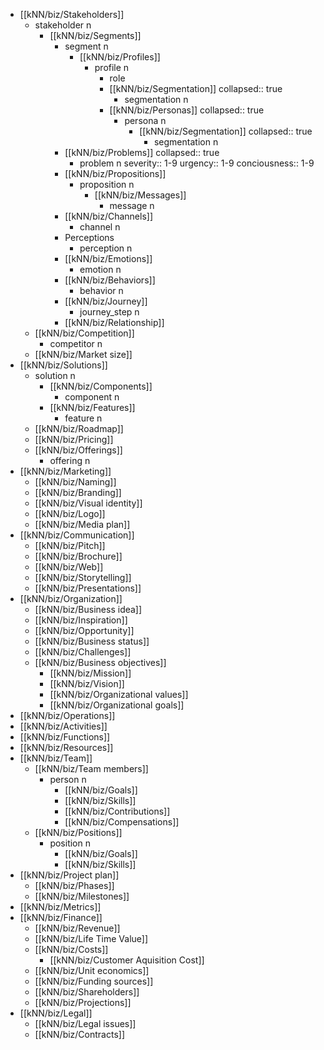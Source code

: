 - [[kNN/biz/Stakeholders]]
	- stakeholder n
		- [[kNN/biz/Segments]]
			- segment n
				- [[kNN/biz/Profiles]]
					- profile n
						- role
						- [[kNN/biz/Segmentation]]
						  collapsed:: true
							- segmentation n
						- [[kNN/biz/Personas]]
						  collapsed:: true
							- persona n
								- [[kNN/biz/Segmentation]]
								  collapsed:: true
									- segmentation n
			- [[kNN/biz/Problems]]
			  collapsed:: true
				- problem n
				  severity:: 1-9
				  urgency:: 1-9
				  conciousness:: 1-9
			- [[kNN/biz/Propositions]]
				- proposition n
					- [[kNN/biz/Messages]]
						- message n
			- [[kNN/biz/Channels]]
				- channel n
			- Perceptions
				- perception n
			- [[kNN/biz/Emotions]]
				- emotion n
			- [[kNN/biz/Behaviors]]
				- behavior n
			- [[kNN/biz/Journey]]
				- journey_step n
			- [[kNN/biz/Relationship]]
	- [[kNN/biz/Competition]]
		- competitor n
	- [[kNN/biz/Market size]]
- [[kNN/biz/Solutions]]
	- solution n
		- [[kNN/biz/Components]]
			- component n
		- [[kNN/biz/Features]]
			- feature n
	- [[kNN/biz/Roadmap]]
	- [[kNN/biz/Pricing]]
	- [[kNN/biz/Offerings]]
		- offering n
- [[kNN/biz/Marketing]]
	- [[kNN/biz/Naming]]
	- [[kNN/biz/Branding]]
	- [[kNN/biz/Visual identity]]
	- [[kNN/biz/Logo]]
	- [[kNN/biz/Media plan]]
- [[kNN/biz/Communication]]
	- [[kNN/biz/Pitch]]
	- [[kNN/biz/Brochure]]
	- [[kNN/biz/Web]]
	- [[kNN/biz/Storytelling]]
	- [[kNN/biz/Presentations]]
- [[kNN/biz/Organization]]
	- [[kNN/biz/Business idea]]
	- [[kNN/biz/Inspiration]]
	- [[kNN/biz/Opportunity]]
	- [[kNN/biz/Business status]]
	- [[kNN/biz/Challenges]]
	- [[kNN/biz/Business objectives]]
		- [[kNN/biz/Mission]]
		- [[kNN/biz/Vision]]
		- [[kNN/biz/Organizational values]]
		- [[kNN/biz/Organizational goals]]
- [[kNN/biz/Operations]]
- [[kNN/biz/Activities]]
- [[kNN/biz/Functions]]
- [[kNN/biz/Resources]]
- [[kNN/biz/Team]]
	- [[kNN/biz/Team members]]
		- person n
			- [[kNN/biz/Goals]]
			- [[kNN/biz/Skills]]
			- [[kNN/biz/Contributions]]
			- [[kNN/biz/Compensations]]
	- [[kNN/biz/Positions]]
		- position n
			- [[kNN/biz/Goals]]
			- [[kNN/biz/Skills]]
- [[kNN/biz/Project plan]]
	- [[kNN/biz/Phases]]
	- [[kNN/biz/Milestones]]
- [[kNN/biz/Metrics]]
- [[kNN/biz/Finance]]
	- [[kNN/biz/Revenue]]
	- [[kNN/biz/Life Time Value]]
	- [[kNN/biz/Costs]]
		- [[kNN/biz/Customer Aquisition Cost]]
	- [[kNN/biz/Unit economics]]
	- [[kNN/biz/Funding sources]]
	- [[kNN/biz/Shareholders]]
	- [[kNN/biz/Projections]]
- [[kNN/biz/Legal]]
	- [[kNN/biz/Legal issues]]
	- [[kNN/biz/Contracts]]